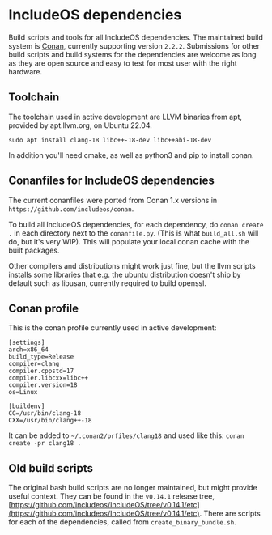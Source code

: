 # IncludeOS dependencies
Build scripts and tools for all IncludeOS dependencies. The maintained build system is [Conan](https://conan.io/), currently supporting version `2.2.2`. Submissions for other build scripts and build systems for the dependencies are welcome as long as they are open source and easy to test for most user with the right hardware.

## Toolchain
The toolchain used in active development are LLVM binaries from apt, provided by apt.llvm.org, on Ubuntu 22.04.

```
sudo apt install clang-18 libc++-18-dev libc++abi-18-dev
```

In addition you'll need cmake, as well as python3 and pip to install conan.

## Conanfiles for IncludeOS dependencies
The current conanfiles were ported from Conan 1.x versions in `https://github.com/includeos/conan`.

To build all IncludeOS dependencies, for each dependency, do `conan create .` in each directory next to the `conanfile.py`. (This is what `build_all.sh` will do, but it's very WIP). This will populate your local conan cache with the built packages.

Other compilers and distributions might work just fine, but the llvm scripts installs some libraries that e.g. the ubuntu distribution doesn't ship by default such as libusan, currently required to build openssl. 


## Conan profile
This is the conan profile currently used in active development:

```
[settings]
arch=x86_64
build_type=Release
compiler=clang
compiler.cppstd=17
compiler.libcxx=libc++
compiler.version=18
os=Linux

[buildenv]
CC=/usr/bin/clang-18
CXX=/usr/bin/clang++-18
```

It can be added to `~/.conan2/prfiles/clang18` and used like this: `conan create -pr clang18 .`

## Old build scripts
The original bash build scripts are no longer maintained, but might provide useful context. They can be found in the `v0.14.1` release tree, [https://github.com/includeos/IncludeOS/tree/v0.14.1/etc](https://github.com/includeos/IncludeOS/tree/v0.14.1/etc). There are scripts for each of the dependencies, called from `create_binary_bundle.sh`. 
